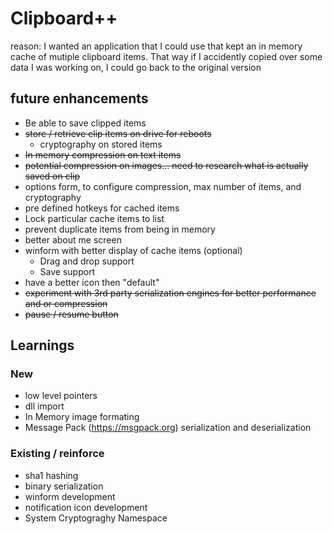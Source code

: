 # Clipboard++

reason: I wanted an application that I could use that kept an in memory cache of mutiple clipboard items. That way if I accidently copied over some data I was working on, I could go back to the original version

## future enhancements
* Be able to save clipped items
* ~~store / retrieve clip items on drive for reboots~~
  * cryptography on stored items
* ~~In memory compression on text items~~
* ~~potential compression on images... need to research what is actually saved on clip~~
* options form, to configure compression, max number of items, and cryptography
* pre defined hotkeys for cached items
* Lock particular cache items to list
* prevent duplicate items from being in memory
* better about me screen
* winform with better display of cache items (optional)
  * Drag and drop support
  * Save support
* have a better icon then "default"
* ~~experiment with 3rd party serialization engines for better performance and or compression~~
* ~~pause / resume button~~

## Learnings

### New
* low level pointers
* dll import
* In Memory image formating
* Message Pack  (https://msgpack.org) serialization and deserialization


### Existing / reinforce
* sha1 hashing
* binary serialization
* winform development
* notification icon development
* System Cryptograghy Namespace

